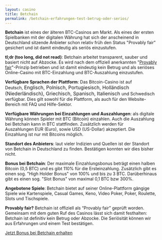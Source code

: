 ```yaml
---
layout: casino
title: Betchain
permalink: /betchain-erfahrungen-test-betrug-oder-serios/
---
```


<strong>Betchain</strong> ist eines der älteren BTC-Casinos am Markt. Als eines der ersten Spielbanken mit der digitalen Währung hat sich der anscheinend in Deutschland sitzende Anbieter schon relativ früh den Status "Provably fair" gesichert und ist damit eindeutig als seriös einzustufen.

<strong>tl;dr (too long, did not read)</strong>: Betchain arbeitet transparent, sauber und basiert nicht auf Abzocke. Es wird nach dem offiziell anerkannten "<a href="http://bitcoincasinodeutsch.de/provably-fair/">Provably fair</a>"-Prinzip betrieben und ist damit eindeutig kein Betrug und als seriöses Online-Casino mit BTC-Einzahlung und BTC-Auszahlung einzustufen.

<strong>Verfügbare Sprachen der Plattform</strong>: Das Bitcoin-Casino ist auf Deutsch, <span style="font-size: 16px;">Englisch, Polnisch, </span><span style="font-size: 16px;">Portugiesisch, Holländisch (Niederländisch), </span><span style="font-size: 16px;">Griechisch, Spanisch, Italienisch </span>und Schwedisch verfügbar. Dies gilt sowohl für die Plattform, als auch für den Website-Bereich mit FAQ und Hilfe-Sektor.

<strong>Verfügbare Währungen bei Einzahlungen und Auszahlungen</strong>: als digitale Währung können Spieler mit BTC (Bitcoin) einzahlen. Auch die Auszahlung bei Betchain kann in BTC stattfinden. Zusätzlich werden für Auszahlungen EUR (Euro), sowie USD (US-Dollar) akzeptiert. Die Einzahlung ist nur mit Bitcoins möglich.

<strong>Standort des Anbieters</strong>: laut vieler Indizien und Quellen ist der Standort von Betchain in Deutschland zu finden. Bestätigen konnten wir dies bisher nicht.

<strong>Bonus bei Betchain</strong>: Der maximale Einzahlungsbonus beträgt einen halben Bitcoin (0,5 BTC) und es gibt 110% für die Ersteinzahlung. Zusätzlich gibt es einen sog. "High Holder Bonus" von 100% und bis zu 3 BTC. Darüberhinaus gibt es einen sog. "Slot Bonus" von maximal 0,1 BTC bzw 300%.

<strong>Angebotene Spiele</strong>: Betchain bietet auf seiner Online-Plattform gängige Spiele wie Kartenspiele, Casual Games, Keno, Video Poker, Poker, Roulette, Slots und Tischspiele.

<strong>Provably fair?</strong> Betchain ist offiziell als “Provably fair” geprüft worden. Gemeinsam mit dem guten Ruf des Casinos lässt sich damit festhalten: Betchain ist definitiv kein Betrug oder Abzocke. Die Seriösität können wir aus Erfahrungen und einem Test bestätigen.

<a class="btn btn-primary" href="https://bitcoincasinodeutsch.de/get-bonus/betchain">Jetzt Bonus bei Betchain erhalten</a>
